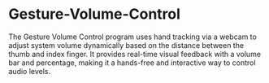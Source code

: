 # Gesture-Volume-Control
The Gesture Volume Control program uses hand tracking via a webcam to adjust system volume dynamically based on the distance between the thumb and index finger. It provides real-time visual feedback with a volume bar and percentage, making it a hands-free and interactive way to control audio levels.
